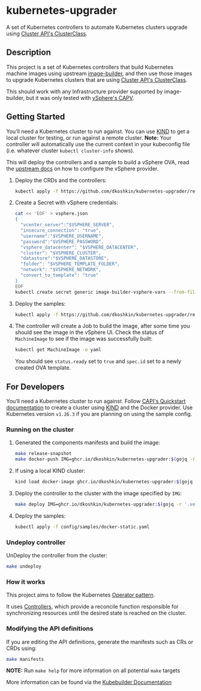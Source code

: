<!--
 Copyright 2023 Dimitri Koshkin. All rights reserved.
 SPDX-License-Identifier: Apache-2.0
 -->

# kubernetes-upgrader

A set of Kubernetes controllers to automate Kubernetes clusters upgrade using [Cluster API's ClusterClass](https://cluster-api.sigs.k8s.io/tasks/experimental-features/cluster-class/).

## Description

This project is a set of Kubernetes controllers that build Kubernetes machine images using upstream [image-builder](https://github.com/kubernetes-sigs/image-builder),
and then use those images to upgrade Kubernetes clusters that are using [Cluster API's ClusterClass](https://cluster-api.sigs.k8s.io/tasks/experimental-features/cluster-class/).

This should work with any Infrastructure provider supported by image-builder, but it was only tested with [vSphere's CAPV](https://github.com/kubernetes-sigs/cluster-api-provider-vsphere).

## Getting Started

You’ll need a Kubernetes cluster to run against. You can use [KIND](https://sigs.k8s.io/kind) to get a local cluster for testing, or run against a remote cluster.
**Note:** Your controller will automatically use the current context in your kubeconfig file (i.e. whatever cluster `kubectl cluster-info` shows).

This will deploy the controllers and a sample to build a vSphere OVA,
read the [upstream docs](https://image-builder.sigs.k8s.io/capi/providers/vsphere) on how to configure the vSphere provider.

1.  Deploy the CRDs and the controllers:

    ```sh
    kubectl apply -f https://github.com/dkoshkin/kubernetes-upgrader/releases/latest/download/components.yaml
    ```

1.  Create a Secret with vSphere credentials:

    ```sh
    cat << 'EOF' > vsphere.json
    {
      "vcenter_server":"$VSPHERE_SERVER",
      "insecure_connection": "true",
      "username":"$VSPHERE_USERNAME",
      "password":"$VSPHERE_PASSWORD",
      "vsphere_datacenter": "$VSPHERE_DATACENTER",
      "cluster": "$VSPHERE_CLUSTER",
      "datastore":"$VSPHERE_DATASTORE",
      "folder": "$VSPHERE_TEMPLATE_FOLDER",
      "network": "$VSPHERE_NETWORK",
      "convert_to_template": "true"
    }
    EOF
    kubectl create secret generic image-builder-vsphere-vars --from-file=vsphere.json
    ```

1.  Deploy the samples:

    ```sh
    kubectl apply -f https://github.com/dkoshkin/kubernetes-upgrader/releases/latest/download/vsphere-with-job-template.yaml
    ```

1.  The controller will create a Job to build the image, after some time you should see the image in the vSphere UI.
    Check the status of `MachineImage` to see if the image was successfully built:

    ```sh
    kubectl get MachineImage -o yaml
    ```

    You should see `status.ready` set to `true` and `spec.id` set to a newly created OVA template.

## For Developers

You’ll need a Kubernetes cluster to run against.
Follow [CAPI's Quickstart documentation](https://cluster-api.sigs.k8s.io/user/quick-start.html) to create a cluster using [KIND](https://sigs.k8s.io/kind) and the Docker provider.
Use Kubernetes version `v1.26.3` if you are planning on using the sample config.

### Running on the cluster

1.  Generated the components manifests and build the image:

    ```sh
    make release-snapshot
    make docker-push IMG=ghcr.io/dkoshkin/kubernetes-upgrader:$(gojq -r '.version' dist/metadata.json)
    ```

1.  If using a local KIND cluster:

    ```sh
    kind load docker-image ghcr.io/dkoshkin/kubernetes-upgrader:$(gojq -r '.version' dist/metadata.json)
    ```

1.  Deploy the controller to the cluster with the image specified by `IMG`:

    ```sh
    make deploy IMG=ghcr.io/dkoshkin/kubernetes-upgrader:$(gojq -r '.version' dist/metadata.json)
    ```

1.  Deploy the samples:

    ```sh
    kubectl apply -f config/samples/docker-static.yaml
    ```

### Undeploy controller

UnDeploy the controller from the cluster:

```sh
make undeploy
```

### How it works

This project aims to follow the Kubernetes [Operator pattern](https://kubernetes.io/docs/concepts/extend-kubernetes/operator/).

It uses [Controllers](https://kubernetes.io/docs/concepts/architecture/controller/),
which provide a reconcile function responsible for synchronizing resources until the desired state is reached on the cluster.

### Modifying the API definitions

If you are editing the API definitions, generate the manifests such as CRs or CRDs using:

```sh
make manifests
```

**NOTE:** Run `make help` for more information on all potential `make` targets

More information can be found via the [Kubebuilder Documentation](https://book.kubebuilder.io/introduction.html)
